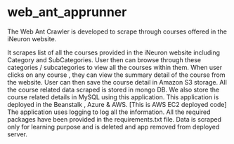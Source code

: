 # web_ant_apprunner

The Web Ant Crawler is developed to scrape through courses offered in the iNeuron website.

It scrapes list of all the courses provided in the iNeuron website including Category and SubCategories.
User then can browse through these categories / subcategories to view all the courses within them.
When user clicks on any course , they can view the summary detail of the course from the website.
User can then save the course detail in Amazon S3 storage.
All the course related data scraped is stored in mongo DB.
We also store the course related details in MySQL using this application.
This application is deployed in the Beanstalk , Azure & AWS. [This is AWS EC2 deployed code]
The application uses logging to log all the information.
All the required packages have been provided in the requirements.txt file.
Data is scraped only for learning purpose and is deleted and app removed from deployed server.
